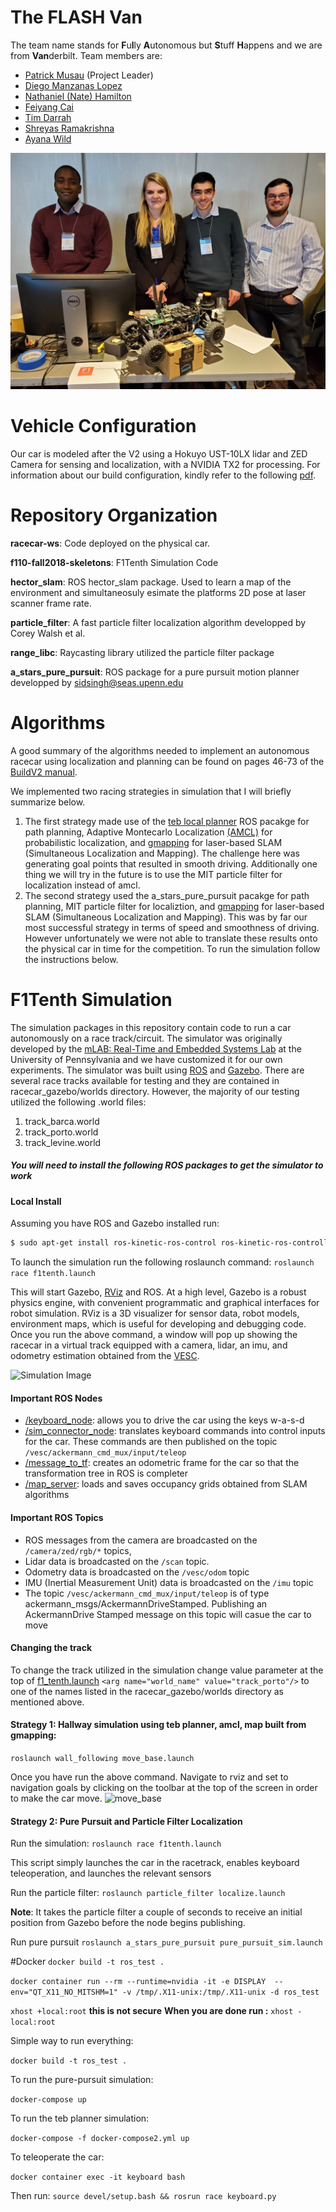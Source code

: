 # The FLASH Van 
The team name stands for **F**u**l**ly **A**utonomous but **S**tuff **H**appens and we are from **Van**derbilt.
Team members are:
* [Patrick Musau](https://www.linkedin.com/in/musaup/) (Project Leader)
* [Diego Manzanas Lopez](https://www.linkedin.com/in/diego-manzanas-3b4841106/)
* [Nathaniel (Nate) Hamilton](https://www.linkedin.com/in/nathaniel-hamilton-b01942112/)
* [Feiyang Cai](https://www.linkedin.com/in/feiyang-cai-8b845a124/)
* [Tim Darrah](https://www.linkedin.com/in/timothydarrah/)
* [Shreyas Ramakrishna](https://www.linkedin.com/in/shreyasramakrishna/)
* [Ayana Wild](https://www.linkedin.com/in/ayana-wild/)

![Team Picture](./images/team_picture.jpeg "Team Picture")

# Vehicle Configuration
Our car is modeled after the V2 using a Hokuyo UST-10LX lidar and ZED Camera for sensing and localization, with a NVIDIA TX2 for processing. For information about our build configuration, kindly refer to the following [pdf](https://github.com/verivital/F1TenthVanderbilt/blob/master/BuildV2.pdf).

# Repository Organization
**racecar-ws**: Code deployed on the physical car. 

**f110-fall2018-skeletons**: F1Tenth Simulation Code

**hector_slam**: ROS hector_slam package. Used to learn a map of the environment and simultaneosuly esimate the platforms 2D pose at laser scanner frame rate.

**particle_filter**: A fast particle filter localization algorithm developped by Corey Walsh et al.

**range_libc**: Raycasting library utilized the particle filter package

**a_stars_pure_pursuit**: ROS package for a pure pursuit motion planner developped by sidsingh@seas.upenn.edu



# Algorithms
A good summary of the algorithms needed to implement an autonomous racecar using localization and planning can be found on pages 46-73 of the [BuildV2 manual](https://github.com/verivital/F1TenthVanderbilt/blob/master/BuildV2.pdf).

We implemented two racing strategies in simulation that I will briefly summarize below.  
1. The first strategy made use of the [teb local planner](http://wiki.ros.org/teb_local_planner) ROS pacakge for path planning, Adaptive Montecarlo Localization [(AMCL)](http://wiki.ros.org/amcl) for probabilistic localization, and [gmapping](http://wiki.ros.org/gmapping) for laser-based SLAM (Simultaneous Localization and Mapping). The challenge here was generating goal points that resulted in smooth driving. Additionally one thing we will try in the future is to use the MIT particle filter for localization instead of amcl.
2. The second strategy used the a_stars_pure_pursuit pacakge for path planning, MIT particle filter for localiztion, and [gmapping](http://wiki.ros.org/gmapping) for laser-based SLAM (Simultaneous Localization and Mapping). This was by far our most successful strategy in terms of speed and smoothness of driving. However unfortunately we were not able to translate these results onto the physical car in time for the competition. To run the simulation follow the instructions below.

# F1Tenth Simulation
The simulation packages in this repository contain code to run a car autonomously on a race track/circuit. The simulator was  originally developed by the [mLAB: Real-Time and Embedded Systems Lab](https://github.com/mlab-upenn/f110-fall2018-skeletons) at the University of Pennsylvania and we have customized it for our own experiments. The simulator was built using [ROS](http://wiki.ros.org/) and [Gazebo](http://gazebosim.org/tutorials). There are several race tracks available for testing and they are contained in racecar_gazebo/worlds directory. However, the majority of our testing utilized the following .world files:
  1. track_barca.world
  2. track_porto.world
  3. track_levine.world

##### You will need to install the following ROS packages to get the simulator to work

#### Local Install
Assuming you have ROS and Gazebo installed run: 

```bash
$ sudo apt-get install ros-kinetic-ros-control ros-kinetic-ros-controllers ros-kinetic-gazebo-ros-control ros-kinetic-ackermann-msgs ros-kinetic-joy
```
 
To launch the simulation run the following roslaunch command:
```roslaunch race f1tenth.launch```

This will start Gazebo, [RViz](http://wiki.ros.org/rviz) and ROS. At a high level, Gazebo is a robust physics engine, with convenient programmatic and graphical interfaces for robot simulation. RViz is a 3D visualizer for sensor data, robot models, environment maps, which is useful for developing and debugging code. Once you run the above command, a window will pop up showing the racecar in a virtual track equipped with a camera, lidar, an imu, and odometry estimation obtained from the [VESC](https://www.electric-skateboard.builders/t/new-vesc-user-read-this-complete-walktrough-of-the-vesc/2980). 


![Simulation Image](./images/simulator.png "Simulation Image")

#### Important ROS Nodes
- [/keyboard_node](https://github.com/verivital/F1TenthVanderbilt/blob/master/f110-fall2018-skeletons/simulator/f1_10_sim/race/scripts/keyboard.py): allows you to drive the car using the keys w-a-s-d
- [/sim_connector_node](https://github.com/verivital/F1TenthVanderbilt/blob/master/f110-fall2018-skeletons/simulator/f1_10_sim/race/scripts/sim_connector.py): translates keyboard commands into control inputs for the car. These commands are then published on the topic ```/vesc/ackermann_cmd_mux/input/teleop```
- [/message_to_tf](https://github.com/verivital/F1TenthVanderbilt/blob/master/f110-fall2018-skeletons/simulator/f1_10_sim/race/scripts/message_to_tf.py): creates an odometric frame for the car so that the transformation tree in ROS is completer
- [/map_server](http://wiki.ros.org/map_server#map_saver): loads and saves occupancy grids obtained from SLAM algorithms

#### Important ROS Topics
- ROS messages from the camera are broadcasted on the ```/camera/zed/rgb/*``` topics, 
- Lidar data is broadcasted on the ```/scan``` topic.
- Odometry data is broadcasted on the ```/vesc/odom``` topic
- IMU (Inertial Measurement Unit) data is broadcasted on the ```/imu``` topic
-  The topic ```/vesc/ackermann_cmd_mux/input/teleop```  is of type ackermann_msgs/AckermannDriveStamped. Publishing an AckermannDrive Stamped message on this topic will casue the car to move

#### Changing the track
To change the track utilized in the simulation change value parameter at the top of [f1_tenth.launch](https://github.com/verivital/F1TenthVanderbilt/blob/master/f110-fall2018-skeletons/simulator/f1_10_sim/race/launch/f1_tenth.launch) ```<arg name="world_name" value="track_porto"/>``` to one of the names listed in the racecar_gazebo/worlds directory as mentioned above.






#### Strategy 1: Hallway simulation using teb planner, amcl, map built from gmapping:
```roslaunch wall_following move_base.launch```

Once you have run the above command. Navigate to rviz and set to navigation goals by clicking on the toolbar at the top of the screen in order to make the car move. 
![move_base](./images/teb.png "move_base")

#### Strategy 2: Pure Pursuit and Particle Filter Localization
Run the simulation:
```roslaunch race f1tenth.launch```

This script simply launches the car in the racetrack, enables keyboard teleoperation, and launches the relevant sensors

Run the particle filter:
```roslaunch particle_filter localize.launch```

**Note**: It takes the particle filter a couple of seconds to receive an initial position from Gazebo before the node begins publishing. 

Run pure pursuit
```roslaunch a_stars_pure_pursuit pure_pursuit_sim.launch  ```

#Docker
```docker build -t ros_test .```

```docker container run --rm --runtime=nvidia -it -e DISPLAY  --env="QT_X11_NO_MITSHM=1" -v /tmp/.X11-unix:/tmp/.X11-unix -d ros_test```

```xhost +local:root``` **this is not secure**
**When you are done run :** ```xhost -local:root ```

Simple way to run everything:

```docker build -t ros_test .```

To run the pure-pursuit simulation:

```docker-compose up```

To run the teb planner simulation: 

```docker-compose -f docker-compose2.yml up```

To teleoperate the car:

```docker container exec -it keyboard bash ```

Then run: ```source devel/setup.bash && rosrun race keyboard.py ```


